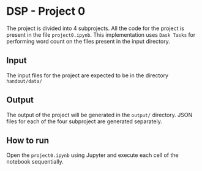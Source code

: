 # DSP - Project 0
The project is divided into 4 subprojects. All the code for the project is present in the file `project0.ipynb`.
This implementation uses `Dask Tasks` for performing word count on the files present in the input directory.

## Input
The input files for the project are expected to be in the directory `handout/data/`

## Output
The output of the project will be generated in the `output/` directory. JSON files for each of the four subproject are generated separately.

## How to run
Open the `project0.ipynb` using Jupyter and execute each cell of the notebook sequentially.
